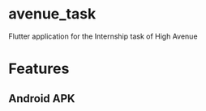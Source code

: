 # avenue_task

Flutter application for the Internship task of High Avenue

# Features

## Android APK
